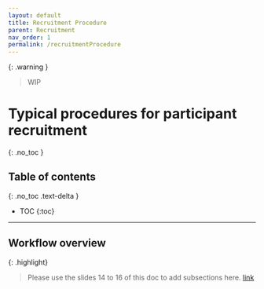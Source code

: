 ```yaml
---
layout: default
title: Recruitment Procedure
parent: Recruitment
nav_order: 1
permalink: /recruitmentProcedure
---
```


{: .warning }
> WIP

# Typical procedures for participant recruitment
{: .no_toc }

## Table of contents
{: .no_toc .text-delta }

* TOC
{:toc}

---

## Workflow overview

{: .highlight}
> Please use the slides 14 to 16 of this doc to add subsections here. [link](https://mcmasteru365.sharepoint.com/:p:/r/sites/labtest/Shared%20Documents/Training/Training%20Resources/Recruitment/Participant%20Recruitment%20Training_XZ.pptx?d=w21caa09edaab4a51a77a57237c092ebb&csf=1&web=1&e=paQpWC)